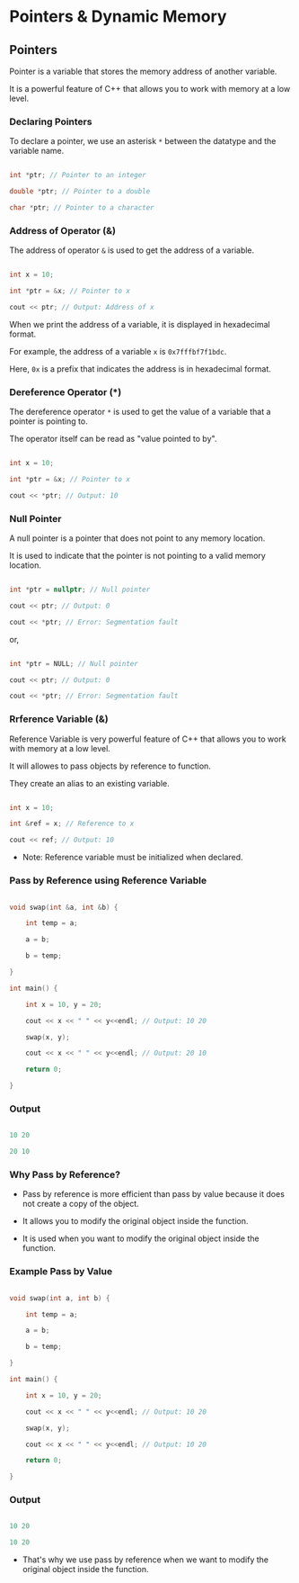 # Pointers & Dynamic Memory

## Pointers

Pointer is a variable that stores the memory address of another variable.

It is a powerful feature of C++ that allows you to work with memory at a low level.

### Declaring Pointers

To declare a pointer, we use an asterisk `*` between the datatype and the variable name.

```cpp

int *ptr; // Pointer to an integer

double *ptr; // Pointer to a double

char *ptr; // Pointer to a character

```

### Address of Operator (&)

The address of operator `&` is used to get the address of a variable.

```cpp

int x = 10;

int *ptr = &x; // Pointer to x

cout << ptr; // Output: Address of x

```

When we print the address of a variable, it is displayed in hexadecimal format.

For example, the address of a variable `x` is `0x7fffbf7f1bdc`.

Here, `0x` is a prefix that indicates the address is in hexadecimal format.

### Dereference Operator (*)

The dereference operator `*` is used to get the value of a variable that a pointer is pointing to.

The operator itself can be read as "value pointed to by".

```cpp

int x = 10;

int *ptr = &x; // Pointer to x

cout << *ptr; // Output: 10

```

### Null Pointer

A null pointer is a pointer that does not point to any memory location.

It is used to indicate that the pointer is not pointing to a valid memory location.

```cpp

int *ptr = nullptr; // Null pointer

cout << ptr; // Output: 0

cout << *ptr; // Error: Segmentation fault

```

or,

```cpp

int *ptr = NULL; // Null pointer

cout << ptr; // Output: 0

cout << *ptr; // Error: Segmentation fault

```

### Rrference Variable (&)

Reference Variable is very powerful feature of C++ that allows you to work with memory at a low level.

It will allowes to pass objects by reference to function.

They create an alias to an existing variable.

```cpp

int x = 10;

int &ref = x; // Reference to x

cout << ref; // Output: 10

```

- Note: Reference variable must be initialized when declared.

### Pass by Reference using Reference Variable

```cpp

void swap(int &a, int &b) {

    int temp = a;

    a = b;

    b = temp;

}

int main() {

    int x = 10, y = 20;

    cout << x << " " << y<<endl; // Output: 10 20

    swap(x, y);

    cout << x << " " << y<<endl; // Output: 20 10

    return 0;

}

```

### Output

```cpp

10 20

20 10

```

### Why Pass by Reference?

- Pass by reference is more efficient than pass by value because it does not create a copy of the object.

- It allows you to modify the original object inside the function.

- It is used when you want to modify the original object inside the function.

### Example Pass by Value

```cpp

void swap(int a, int b) {

    int temp = a;

    a = b;

    b = temp;

}

int main() {

    int x = 10, y = 20;

    cout << x << " " << y<<endl; // Output: 10 20

    swap(x, y);

    cout << x << " " << y<<endl; // Output: 10 20

    return 0;

}

```

### Output

```cpp

10 20

10 20

```

- That's why we use pass by reference when we want to modify the original object inside the function.
